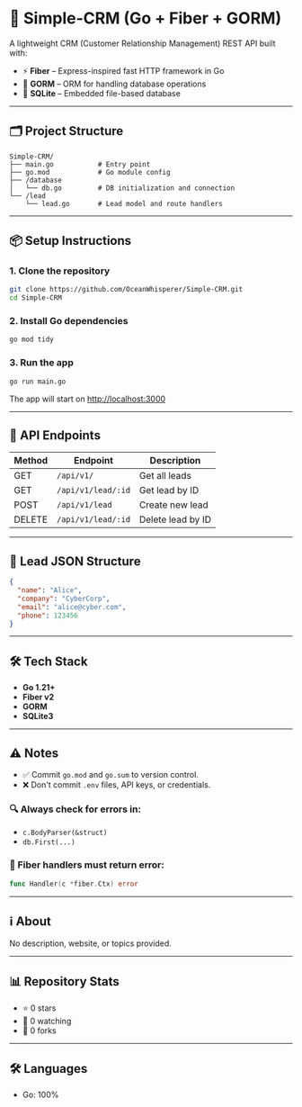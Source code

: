 # 🧠 Simple-CRM (Go + Fiber + GORM)

A lightweight CRM (Customer Relationship Management) REST API built with:

- ⚡ **Fiber** – Express-inspired fast HTTP framework in Go  
- 🧬 **GORM** – ORM for handling database operations  
- 💾 **SQLite** – Embedded file-based database  

---

## 🗂 Project Structure

```
Simple-CRM/
├── main.go           # Entry point
├── go.mod            # Go module config
├── /database
│   └── db.go         # DB initialization and connection
└── /lead
    └── lead.go       # Lead model and route handlers
```

---

## 📦 Setup Instructions

### 1. Clone the repository

```bash
git clone https://github.com/OceanWhisperer/Simple-CRM.git
cd Simple-CRM
```

### 2. Install Go dependencies

```bash
go mod tidy
```

### 3. Run the app

```bash
go run main.go
```

The app will start on [http://localhost:3000](http://localhost:3000)

---

## 📡 API Endpoints

| Method | Endpoint           | Description       |
| ------ | ------------------ | ----------------- |
| GET    | `/api/v1/`         | Get all leads     |
| GET    | `/api/v1/lead/:id` | Get lead by ID    |
| POST   | `/api/v1/lead`     | Create new lead   |
| DELETE | `/api/v1/lead/:id` | Delete lead by ID |

---

## 🧱 Lead JSON Structure

```json
{
  "name": "Alice",
  "company": "CyberCorp",
  "email": "alice@cyber.com",
  "phone": 123456
}
```

---

## 🛠 Tech Stack

- **Go 1.21+**
- **Fiber v2**
- **GORM**
- **SQLite3**

---

## ⚠️ Notes

- ✅ Commit `go.mod` and `go.sum` to version control.
- ❌ Don't commit `.env` files, API keys, or credentials.

### 🔍 Always check for errors in:

- `c.BodyParser(&struct)`
- `db.First(...)`

### 🧩 Fiber handlers must return error:

```go
func Handler(c *fiber.Ctx) error
```

---

## ℹ️ About

No description, website, or topics provided.

---

## 📊 Repository Stats

- ⭐ 0 stars
- 👀 0 watching
- 🍴 0 forks

---

## 🛠 Languages

- Go: 100%